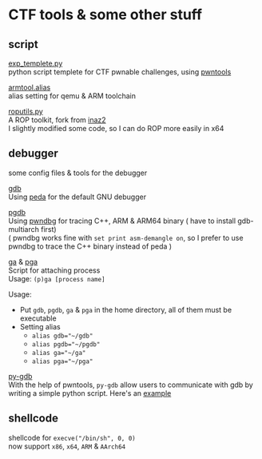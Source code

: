 # CTF tools & some other stuff
## script
[exp_templete.py](https://github.com/bruce30262/CTF/blob/master/script/exp_templete.py)  
python script templete for CTF pwnable challenges, using [pwntools](https://github.com/Gallopsled/pwntools)  

[armtool.alias](https://github.com/bruce30262/CTF/blob/master/script/armtool.alias)  
alias setting for qemu & ARM toolchain

[roputils.py](https://github.com/bruce30262/roputils)  
A ROP toolkit, fork from [inaz2](https://github.com/inaz2/roputils)  
I slightly modified some code, so I can do ROP more easily in x64

## debugger
some config files & tools for the debugger  
  
[gdb](https://github.com/bruce30262/CTF/blob/master/debugger/gdb)  
Using [peda](https://github.com/bruce30262/peda) for the default GNU debugger  

[pgdb](https://github.com/bruce30262/CTF/blob/master/debugger/pgdb)  
Using [pwndbg](https://github.com/bruce30262/pwndbg) for tracing C++, ARM & ARM64 binary ( have to install gdb-multiarch first)  
( pwndbg works fine with `set print asm-demangle on`, so I prefer to use pwndbg to trace the C++ binary instead of peda )

[ga](https://github.com/bruce30262/CTF/blob/master/debugger/ga) & [pga](https://github.com/bruce30262/CTF/blob/master/debugger/pga)  
Script for attaching process  
Usage: `(p)ga [process name]`

Usage:  
* Put `gdb`, `pgdb`, `ga` & `pga` in the home directory, all of them must be executable  
* Setting alias
    + `alias gdb="~/gdb"`
    + `alias pgdb="~/pgdb"`
    + `alias ga="~/ga"`
    + `alias pga="~/pga"`
  
[py-gdb](https://github.com/bruce30262/CTF/tree/master/debugger/py-gdb)  
With the help of pwntools, `py-gdb` allow users to communicate with gdb by writing a simple python script. Here's an [example](https://github.com/bruce30262/CTF/tree/master/debugger/py-gdb/example)  

## shellcode
 shellcode for `execve("/bin/sh", 0, 0)`  
 now support `x86`, `x64`, `ARM` & `AArch64`
